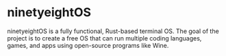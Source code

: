 # ninetyeightOS
ninetyeightOS is a fully functional, Rust-based terminal OS.
The goal of the project is to create a free OS that can run multiple coding languages, games, and apps using open-source programs like Wine.

